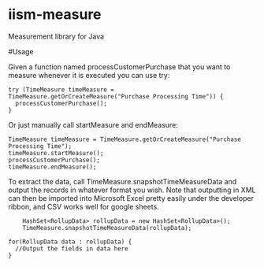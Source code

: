 # iism-measure
Measurement library for Java

#Usage

Given a function named processCustomerPurchase that you want to measure whenever it is executed you can use try:

    try (TimeMeasure timeMeasure = TimeMeasure.getOrCreateMeasure("Purchase Processing Time")) {
      processCustomerPurchase();
    }

Or just manually call startMeasure and endMeasure:

    TimeMeasure timeMeasure = TimeMeasure.getOrCreateMeasure("Purchase Processing Time");
    timeMeasure.startMeasure();
    processCustomerPurchase();
    timeMeasure.endMeasure();

To extract the data, call TimeMeasure.snapshotTimeMeasureData and output the records in whatever format you wish.  Note that outputting in XML can then be imported into Microsoft Excel pretty easily under the developer ribbon, and CSV works well for google sheets.

		HashSet<RollupData> rollupData = new HashSet<RollupData>();
		TimeMeasure.snapshotTimeMeasureData(rollupData);
    
    for(RollupData data : rollupData) {
      //Output the fields in data here
    }
